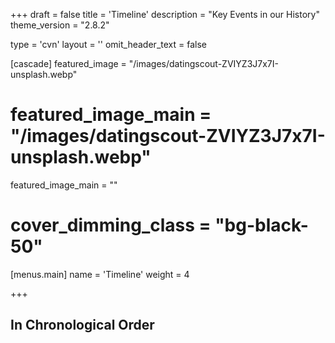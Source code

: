 +++
draft = false
title = 'Timeline'
description = "Key Events in our History"
theme_version = "2.8.2"

type = 'cvn'
layout = ''
omit_header_text = false


[cascade]
featured_image = "/images/datingscout-ZVIYZ3J7x7I-unsplash.webp"
# featured_image_main = "/images/datingscout-ZVIYZ3J7x7I-unsplash.webp"
featured_image_main = ""
# cover_dimming_class = "bg-black-50"

[menus.main]
  name = 'Timeline'
  weight = 4

+++

## In Chronological Order


